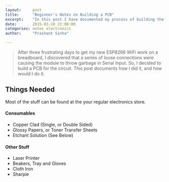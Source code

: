 ```yaml
---
layout:     post
title:      "Beginner's Notes on Building a PCB"
excerpt:    "In this post I have documented my process of building the PCB."
date:       2015-03-10 22:00:00
categories: notes electronics
author:     "Prashant Sinha"

---
```


>After three frustrating days to get my new ESP8266 WiFi work on a breadboard, I discovered that a series of loose connections were causing the module to throw garbage in Serial Input. So, I decided to build a PCB for the circuit. This post documents how I did it, and how would I do it.

## Things Needed
Most of the stuff can be found at the your regular electronics store.


#### Consumables
-   Copper Clad (Single, or Double Sided)
-   Glossy Papers, or Toner Transfer Sheets
-   Etchant Solution (See Below)

#### Other Stuff
-   Laser Printer
-   Beakers, Tray and Gloves
-   Cloth Iron
-   Sharpie

